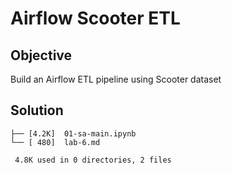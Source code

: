 # Airflow Scooter ETL

## Objective

Build an Airflow ETL pipeline using Scooter dataset

## Solution

```
├── [4.2K]  01-sa-main.ipynb
└── [ 480]  lab-6.md

 4.8K used in 0 directories, 2 files
```